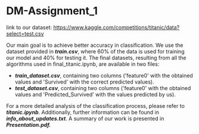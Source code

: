 # DM-Assignment_1
link to our dataset:
https://www.kaggle.com/competitions/titanic/data?select=test.csv

Our main goal is to achieve better accuracy in classification.
We use the dataset provided in ***train.csv***, where 60% of the data is used for training our model and 40% for testing it. 
The final datasets, resulting from all the algorithms used in final_titanic.ipynb, are available in two files:
- ***train_dataset.csv***, containing two columns ('feature0' with the obtained values and 'Survived' with the correct predicted values).
- ***test_dataset.csv***, containing two columns ('feature0' with the obtained values and 'Predicted_Survived' with the values predicted by us).

For a more detailed analysis of the classification process, please refer to ***titanic.ipynb***. Additionally, further information can be found in ***info_about_updates.txt***.
A summary of our work is presented in ***Presentation.pdf.***

